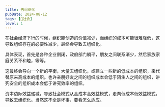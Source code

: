 ```yaml
---
title: 去组织化
pubDate: 2024-08-12
tags: [👫社会]
level: 1
---
```


在社会经济下行的时候，组织能创造的价值减少，而组织的成本可能很难降低，这导致组织存在的必要性减少，最终会导致去组织化。

具体表现，首先是各种企业倒闭，政府部门躺平，朋友之间联系渐少，然后家族家庭关系不和睦，等等。

这最终会导向一个新的平衡，大量去组织化，或建立一些新的低成本的组织，来代替原来高成本的组织。也许亲朋好友之间的组织成本会低于陌生人之间的组织，讲究安全的组织成本会低于讲究效率的组织。

资本边际效益递减，导致社会模式从高成本高效益模式，走向低成本低效益模式，导致去组织化。当然这不全是坏事，要看怎么适应。
